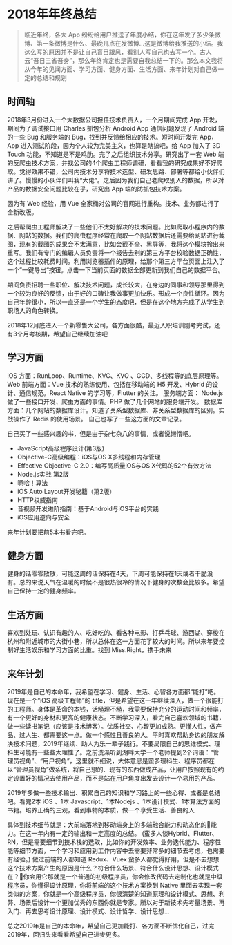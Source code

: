 # 2018年年终总结

> 临近年终，各大 App 纷纷给用户推送了年度小结，你在这年发了多少条微博、第一条微博是什么、最晚几点在发微博...这是微博给我推送的小结。我这么写的原因并不是让自己盲目跟风，看别人写自己也去写一个。古人云“吾日三省吾身”，那么年终肯定也是需要自我总结一下的。那么本文我将从今年的见闻方面、学习方面、健身方面、生活方面、来年计划对自己做一定的总结和规划

## 时间轴

2018年3月份进入一个大数据公司担任技术负责人，一个月期间完成 App 开发，期间为了调试接口用 Charles 抓包分析 Android App 通信问题发现了 Android 端的一些 Bug 和服务端的 Bug，找到并反馈给相应的技术。短时间开发完 App，App 进入测试阶段，因为个人较为完美主义，也算是瞎搞吧，给 App 加入了 3D Touch 功能，不知道是不是鸡肋。完了之后组织技术分享。研究出了一套 Web 端的反爬虫技术方案，并找公司的4个爬虫工程师调研，看看我的研究成果好不好爬取。觉得效果不错，公司内技术分享将技术选型、研发思路、部署等都给小伙伴们讲了。慢慢的小伙伴们叫我“大佬”。之后因为我们自己老爬取别人的数据，所以对产品的数据安全问题比较在乎，研究出 App 端的防抓包技术方案。

因为有 Web 经验，用 Vue 全家桶对公司的官网进行重构。技术、业务都进行了全新改版。

之后帮爬虫工程师解决了一些他们不太好解决的技术问题。比如爬取小程序内的数据、网站的数据。我们的爬虫程序经常在爬取一个网站数据后还需要给网站进行截图，现有的截图的成果会不太满意，比如会截不全、黑屏等，我将这个模块拎出来重写。我们有专门的编辑人员负责将一个报告去别的第三方平台校验数据正确性，这个过程比较耗费时间。利用浏览器插件的原理，给那个第三方平台页面上注入了一个”一键导出“按钮。点击一下当前页面的数据全部更新到我们自己的数据平台。

期间负责招聘一些职位、解决技术问题，成长较大，在身边的同事和领导那里得到一个较为良好的反馈，由于好的口碑让我做事更加快乐。形成一个良性循环。因为自己年龄很小，所以一直还是一个学生的态度吧，但是在这个地方完成了从学生到职场人的角色转换。

2018年12月底进入一个新零售大公司，各方面很酷，最近入职培训刚考完试，还有3个月考核期，希望自己继续加油吧


## 学习方面

iOS 方面：RunLoop、Runtime、KVC、KVO 、GCD、多线程等的底层原理等。
Web 前端方面：Vue 技术的熟练使用、包括在移动端的 H5 开发、Hybrid 的设计、通信规范。React Native 的学习等，Flutter 的关注。
服务端方面： Node.js 做了一些接口开发、爬虫方面的事情。PHP 做了几个网站的服务端开发。
数据库方面：几个网站的数据库设计。知道了关系型数据库、非关系型数据库的区别。实战操作了 Redis 的使用场景。
自己也写了一些这方面的文章记录。


自己买了一些感兴趣的书，但是由于杂七杂八的事情，或者说懒惰吧。
- JavaScript高级程序设计(第3版)
- Objective-C高级编程：iOS与OS X多线程和内存管理
- Effective Objective-C 2.0：编写高质量iOS与OS X代码的52个有效方法
- Node.js实战 第2版
- 啊哈！算法
- iOS Auto Layout开发秘籍（第2版）
- HTTP权威指南
- 音视频开发进阶指南：基于Android与iOS平台的实践
- iOS应用逆向与安全

来年计划要把前5本书看完吧。


## 健身方面

健身的话零零散散，可能这周的话保持在4天，下周可能保持在1天或者干脆没有。总的来说天气在温暖的时候不是很热很冷的情况下健身的次数会比较多。希望自己保持一定的健身频率。

## 生活方面

喜欢到处玩、认识有趣的人、吃好吃的、看各种电影、打乒乓球、游西湖、穿梭在杭州和附近城市的大街小巷，所以总体在这一方面花了较大的时间。所以来年要控制好生活娱乐和学习方面的比重。找到 Miss.Right，携手未来

## 来年计划

2019年是自己的本命年，我希望在学习、健身、生活、心智各方面都“能打”吧。现在是一个“iOS 高级工程师”的 title，但是希望在这一年继续深入，做一个很能打的工程师。身体是革命的本钱，话糙理不糙，我需要保持充分的运动时间和频率，有一个更好的身材和更高的健康状态。不断学习深入，看完自己喜欢领域的书籍，做一些读书笔记（应该是技术博客）。优质社交、心智更加成熟。更懂人性，做产品、过人生、都需要这一点。做一个感性且善良的人。平时喜欢帮助身边的朋友解决技术问题，2019年继续、助人为乐一辈子践行。不要局限自己的思维模式、理科生可能有一些些太理性了。之前洗澡听到湖畔大学一个老师提到2个词语：“管理员视角”、“用户视角”，这里就不细说，大体意思是蛮多理科生、程序员都在以“管理员视角”做系统，将自己想的、现有的东西做成产品，让用户按照现有的约定设置好的情况去使用产品，而不是站在用户角度出发去设计一个易用的产品。


2019年多做一些技术输出、积累自己的知识和学习路上的一些心得、或者是总结吧。看完2本 iOS 、1本 Javascript、1本Nodejs 、1本设计模式、1本算法方面的书籍。培养正确的三观，看到事物的本质，做一个享受生活、善良的人

具体到技术细节就是：大前端落地到移动端身上的多端融合能力和动态化的能力。在这一年内有一定的输出和一定高度的总结。
(蛮多人谈Hybrid、Flutter、RN，但是需要细节到技术栈的选取，比如你的开发效率、业务迭代能力、程序性能等细节方面，一个学习和应用到工作内容中去需要非常多的细节去考虑，也需要有经验。)
做过前端的人都知道 Redux、Vuex 蛮多人都觉得好用，但是不去想想这个技术方案产生的原因是什么？符合什么场景、符合什么设计思想、设计模式在？你会用它那就是一个普通的初级程序员，你会修改代码去定制化也就是中级程序员，你懂得设计原理，你将前端的这个技术方案换到 Native 里面去实现一套类似的方案，你就是一个高级程序员，你很清楚的知道原理和设计模式、思想、利弊、场景后设计一个更加优秀的东西你就是专家。所以对于新技术先考量场景、再入门、再去思考设计原理、设计模式、设计哲学、设计思想...

总之2019年是自己的本命年，希望自己更加能打、各方面不断优化自己，过完2019年，回归头来看看希望自己进步更多。
